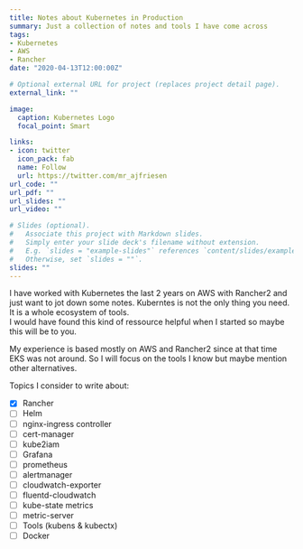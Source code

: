```yaml
---
title: Notes about Kubernetes in Production
summary: Just a collection of notes and tools I have come across
tags:
- Kubernetes
- AWS
- Rancher
date: "2020-04-13T12:00:00Z"

# Optional external URL for project (replaces project detail page).
external_link: ""

image:
  caption: Kubernetes Logo
  focal_point: Smart

links:
- icon: twitter
  icon_pack: fab
  name: Follow
  url: https://twitter.com/mr_ajfriesen
url_code: ""
url_pdf: ""
url_slides: ""
url_video: ""

# Slides (optional).
#   Associate this project with Markdown slides.
#   Simply enter your slide deck's filename without extension.
#   E.g. `slides = "example-slides"` references `content/slides/example-slides.md`.
#   Otherwise, set `slides = ""`.
slides: ""
---
```


I have worked with Kubernetes the last 2 years on AWS with Rancher2 and just want to jot down some notes.
Kuberntes is not the only thing you need.
It is a whole ecosystem of tools.  
I would have found this kind of ressource helpful when I started so maybe this will be to you.

My experience is based mostly on AWS and Rancher2 since at that time EKS was not around.
So I will focus on the tools I know but maybe mention other alternatives.

Topics I consider to write about:
- [x] Rancher
- [ ] Helm
- [ ] nginx-ingress controller
- [ ] cert-manager
- [ ] kube2iam
- [ ] Grafana
- [ ] prometheus
- [ ] alertmanager
- [ ] cloudwatch-exporter
- [ ] fluentd-cloudwatch
- [ ] kube-state metrics
- [ ] metric-server
- [ ] Tools (kubens & kubectx)
- [ ] Docker
<!-- dockler log rotation -->